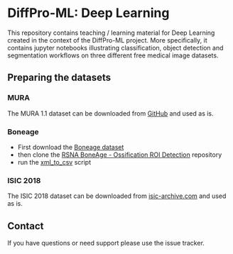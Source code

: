# DiffPro-ML: Deep Learning

This repository contains teaching / learning material for Deep Learning created in the context of the DiffPro-ML project. More specifically, it contains jupyter notebooks illustrating classification, object detection and segmentation workflows on three different free medical image datasets.

## Preparing the datasets

### MURA

The MURA 1.1 dataset can be downloaded from [GitHub](https://stanfordmlgroup.github.io/competitions/mura/) and used as is.

### Boneage

- First download the [Boneage dataset](http://rsnachallenges.cloudapp.net/competitions/4)
- then clone the [RSNA BoneAge - Ossification ROI Detection](https://github.com/razorx89/rsna-boneage-ossification-roi-detection) repository
- run the [xml_to_csv](https://github.com/razorx89/rsna-boneage-ossification-roi-detection/blob/master/source/helper/xml_to_csv.py) script

### ISIC 2018

The ISIC 2018 dataset can be downloaded from [isic-archive.com](https://challenge2018.isic-archive.com/task1/) and used as is.

## Contact

If you have questions or need support please use the issue tracker.
